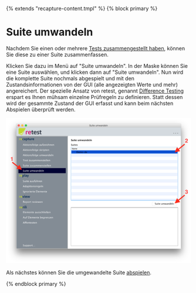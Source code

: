 {% extends "recapture-content.tmpl" %}
{% block primary %}

Suite umwandeln
===============

Nachdem Sie einen oder mehrere [Tests zusammengestellt haben](test-zusammenstellen.md), können Sie diese zu einer Suite zusammenfassen.

Klicken Sie dazu im Menü auf "Suite umwandeln".
In der Maske können Sie eine Suite auswählen, und klicken dann auf "Suite umwandeln".
Nun wird die komplette Suite nochmals abgespielt und mit den Zustandsinformationen von der GUI (alle angezeigten Werte und mehr) angereichert.
Der spezielle Ansatz von retest, genannt [Difference Testing](https://retest.de/product/difference-testing.md) erspart es Ihnen mühsam einzelne Prüfregeln zu definieren.
Statt dessen wird der gesammte Zustand der GUI erfasst und kann beim nächsten Abspielen überprüft werden.

![GUI Screenshot Suite umwandeln](suite-umwandeln-1.png)

Als nächstes können Sie die umgewandelte Suite [abspielen](../replay/suite-ausfuehren.md).

{% endblock primary %}